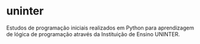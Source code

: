# uninter
Estudos de programação iniciais realizados em Python para aprendizagem de lógica de programação através da Instituição de Ensino UNINTER.
